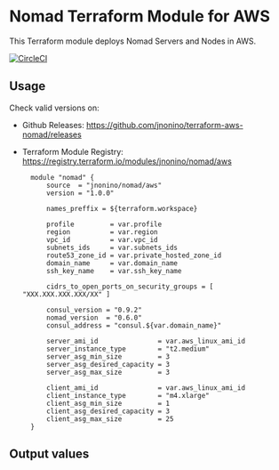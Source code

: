 # Nomad Terraform Module for AWS #

This Terraform module deploys Nomad Servers and Nodes in AWS.

[![CircleCI](https://circleci.com/gh/jnonino/terraform-aws-nomad/tree/master.svg?style=svg)](https://circleci.com/gh/jnonino/terraform-aws-nomad/tree/master)

## Usage

Check valid versions on:
* Github Releases: <https://github.com/jnonino/terraform-aws-nomad/releases>
* Terraform Module Registry: <https://registry.terraform.io/modules/jnonino/nomad/aws>

        module "nomad" {
            source  = "jnonino/nomad/aws"
            version = "1.0.0"
    
            names_preffix = ${terraform.workspace}
    
            profile         = var.profile
            region          = var.region
            vpc_id          = var.vpc_id
            subnets_ids     = var.subnets_ids
            route53_zone_id = var.private_hosted_zone_id
            domain_name     = var.domain_name
            ssh_key_name    = var.ssh_key_name
    
            cidrs_to_open_ports_on_security_groups = [ "XXX.XXX.XXX.XXX/XX" ]
    
            consul_version = "0.9.2"
            nomad_version  = "0.6.0"
            consul_address = "consul.${var.domain_name}"
    
            server_ami_id               = var.aws_linux_ami_id
            server_instance_type        = "t2.medium"
            server_asg_min_size         = 3
            server_asg_desired_capacity = 3
            server_asg_max_size         = 3
    
            client_ami_id               = var.aws_linux_ami_id
            client_instance_type        = "m4.xlarge"
            client_asg_min_size         = 1
            client_asg_desired_capacity = 3
            client_asg_max_size         = 25
    	}

## Output values
